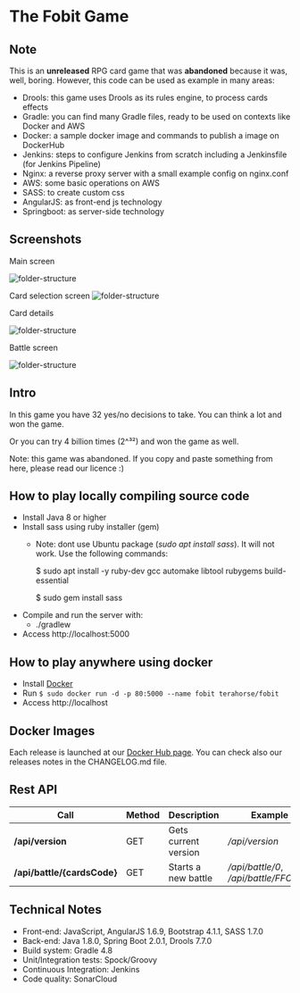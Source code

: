 # The Fobit Game

## Note
This is an **unreleased** RPG card game that was **abandoned** because it was, well, boring.
However, this code can be used as example in many areas:

* Drools: this game uses Drools as its rules engine, to process cards effects
* Gradle: you can find many Gradle files, ready to be used on contexts like Docker and AWS
* Docker: a sample docker image and commands to publish a image on DockerHub
* Jenkins: steps to configure Jenkins from scratch including a Jenkinsfile (for Jenkins Pipeline)
* Nginx: a reverse proxy server with a small example config on nginx.conf
* AWS: some basic operations on AWS
* SASS: to create custom css
* AngularJS: as front-end js technology
* Springboot: as server-side technology

## Screenshots
Main screen

![folder-structure](prints/1.png)

Card selection screen
![folder-structure](prints/2.png)

Card details

![folder-structure](prints/3.png)

Battle screen

![folder-structure](prints/4.png)

## Intro
In this game you have 32 yes/no decisions to take. You can think a lot and won the game.

Or you can try 4 billion times (2^³²) and won the game as well.

Note: this game was abandoned. If you copy and paste something from here, please read our licence :)

## How to play locally compiling source code
* Install Java 8 or higher
* Install sass using ruby installer (gem)
    * Note: dont use Ubuntu package (*sudo apt install sass*). It will not work. Use the following commands:
     
        $ sudo apt install -y ruby-dev gcc automake libtool rubygems build-essential
        
        $ sudo gem install sass
* Compile and run the server with:
    * ./gradlew
* Access http://localhost:5000



## How to play anywhere using docker
* Install [Docker](https://docs.docker.com/install)
* Run `$ sudo docker run -d -p 80:5000 --name fobit terahorse/fobit`
* Access http://localhost

## Docker Images

Each release is launched at our [Docker Hub page](https://hub.docker.com/r/terahorse/fobit/tags/).
You can check also our releases notes in the CHANGELOG.md file.

## Rest API
| Call | Method | Description | Example |
| --- | --- | --- | --- |
| **/api/version** | GET | Gets current version | */api/version* |
| **/api/battle/{cardsCode}** | GET | Starts a new battle | */api/battle/0*, */api/battle/FFCCDD* |

## Technical Notes
* Front-end: JavaScript, AngularJS 1.6.9, Bootstrap 4.1.1, SASS 1.7.0
* Back-end: Java 1.8.0, Spring Boot 2.0.1, Drools 7.7.0
* Build system: Gradle 4.8
* Unit/Integration tests: Spock/Groovy
* Continuous Integration: Jenkins
* Code quality: SonarCloud
